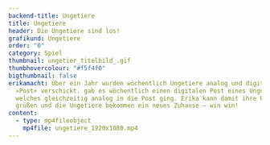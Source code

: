 ```yaml
---
backend-title: Ungetiere
title: Ungetiere
header: Die Ungetiere sind los!
grafikund: Ungetiere
order: "0"
category: Spiel
thumbnail: ungetier_titelbild_.gif
thumbhovercolour: "#f5f4f0"
bigthumbnail: false
erikamacht: Über ein Jahr wurden wöchentlich Ungetiere analog und digital per
  »Post« verschickt. gab es wöchentlich einen digitalen Post eines Ungetieres,
  welches gleichzeitig analog in die Post ging. Erika kann damit ihre Freunde
  grüßen und die Ungetiere bekommen ein neues Zuhause – win win!
content:
  - type: mp4fileobject
    mp4file: ungetiere_1920x1080.mp4
---
```

